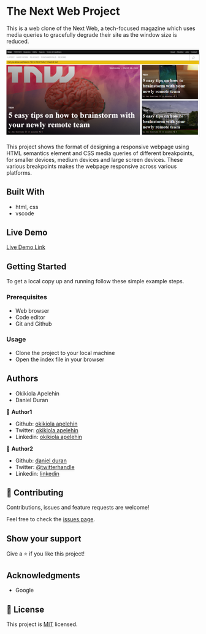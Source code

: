 # The Next Web Project
This is a web clone of the Next Web, a tech-focused magazine which uses media queries to gracefully degrade their site as the window size is reduced.

![screenshot](asset/images/screenshot.PNG)

This project shows the format of designing a responsive webpage using HTML semantics element and CSS media queries of different breakpoints, for smaller devices, medium devices and large screen devices. These various breakpoints makes the webpage responsive across various platforms.

## Built With

- html, css
- vscode

## Live Demo

[Live Demo Link](https://rawcdn.githack.com/okikiola11/the-next-web/a33338454c633897f30e4030349be089c904038a/index.html)


## Getting Started

To get a local copy up and running follow these simple example steps.

### Prerequisites
- Web browser
- Code editor
- Git and Github

### Usage
- Clone the project to your local machine 
- Open the index file in your browser

## Authors

- Okikiola Apelehin
- Daniel Duran 

👤 **Author1**

- Github: [okikiola apelehin](https://github.com/okikiola11)
- Twitter: [okikiola apelehin](https://twitter.com/Kikiolla3)
- Linkedin: [okikiola apelehin](https://www.linkedin.com/in/okikiola-apelehin-459008122/)

👤 **Author2**

- Github: [daniel duran](https://github.com/Daniduran-devr)
- Twitter: [@twitterhandle]()
- Linkedin: [linkedin]()

## 🤝 Contributing

Contributions, issues and feature requests are welcome!

Feel free to check the [issues page](issues/).

## Show your support

Give a ⭐️ if you like this project!

## Acknowledgments

- Google

## 📝 License

This project is [MIT](lic.url) licensed.
